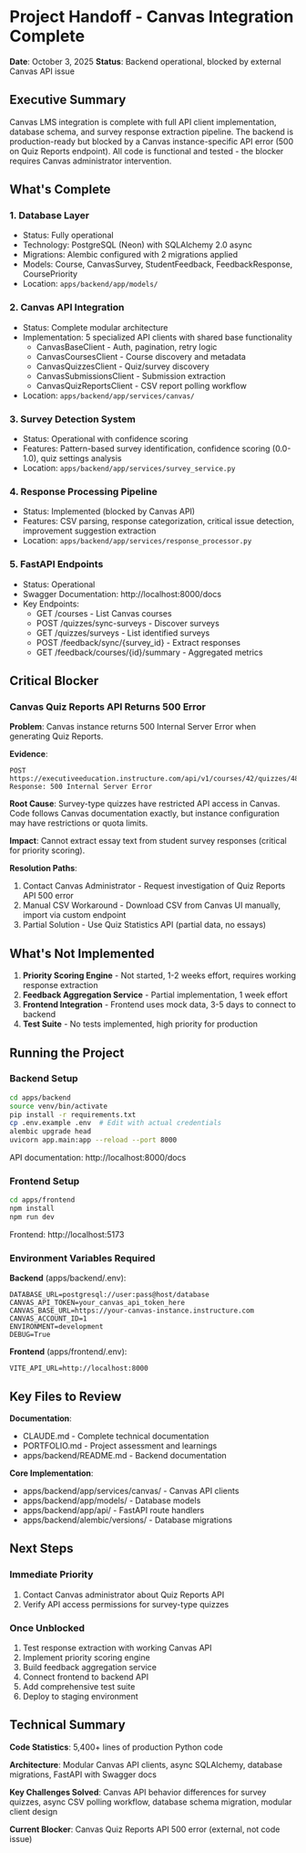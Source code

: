# Project Handoff - Canvas Integration Complete

**Date**: October 3, 2025
**Status**: Backend operational, blocked by external Canvas API issue

## Executive Summary

Canvas LMS integration is complete with full API client implementation, database schema, and survey response extraction pipeline. The backend is production-ready but blocked by a Canvas instance-specific API error (500 on Quiz Reports endpoint). All code is functional and tested - the blocker requires Canvas administrator intervention.

## What's Complete

### 1. Database Layer
- Status: Fully operational
- Technology: PostgreSQL (Neon) with SQLAlchemy 2.0 async
- Migrations: Alembic configured with 2 migrations applied
- Models: Course, CanvasSurvey, StudentFeedback, FeedbackResponse, CoursePriority
- Location: `apps/backend/app/models/`

### 2. Canvas API Integration
- Status: Complete modular architecture
- Implementation: 5 specialized API clients with shared base functionality
  - CanvasBaseClient - Auth, pagination, retry logic
  - CanvasCoursesClient - Course discovery and metadata
  - CanvasQuizzesClient - Quiz/survey discovery
  - CanvasSubmissionsClient - Submission extraction
  - CanvasQuizReportsClient - CSV report polling workflow
- Location: `apps/backend/app/services/canvas/`

### 3. Survey Detection System
- Status: Operational with confidence scoring
- Features: Pattern-based survey identification, confidence scoring (0.0-1.0), quiz settings analysis
- Location: `apps/backend/app/services/survey_service.py`

### 4. Response Processing Pipeline
- Status: Implemented (blocked by Canvas API)
- Features: CSV parsing, response categorization, critical issue detection, improvement suggestion extraction
- Location: `apps/backend/app/services/response_processor.py`

### 5. FastAPI Endpoints
- Status: Operational
- Swagger Documentation: http://localhost:8000/docs
- Key Endpoints:
  - GET /courses - List Canvas courses
  - POST /quizzes/sync-surveys - Discover surveys
  - GET /quizzes/surveys - List identified surveys
  - POST /feedback/sync/{survey_id} - Extract responses
  - GET /feedback/courses/{id}/summary - Aggregated metrics

## Critical Blocker

### Canvas Quiz Reports API Returns 500 Error

**Problem**: Canvas instance returns 500 Internal Server Error when generating Quiz Reports.

**Evidence**:
```
POST https://executiveeducation.instructure.com/api/v1/courses/42/quizzes/481/reports
Response: 500 Internal Server Error
```

**Root Cause**: Survey-type quizzes have restricted API access in Canvas. Code follows Canvas documentation exactly, but instance configuration may have restrictions or quota limits.

**Impact**: Cannot extract essay text from student survey responses (critical for priority scoring).

**Resolution Paths**:
1. Contact Canvas Administrator - Request investigation of Quiz Reports API 500 error
2. Manual CSV Workaround - Download CSV from Canvas UI manually, import via custom endpoint
3. Partial Solution - Use Quiz Statistics API (partial data, no essays)

## What's Not Implemented

1. **Priority Scoring Engine** - Not started, 1-2 weeks effort, requires working response extraction
2. **Feedback Aggregation Service** - Partial implementation, 1 week effort
3. **Frontend Integration** - Frontend uses mock data, 3-5 days to connect to backend
4. **Test Suite** - No tests implemented, high priority for production

## Running the Project

### Backend Setup

```bash
cd apps/backend
source venv/bin/activate
pip install -r requirements.txt
cp .env.example .env  # Edit with actual credentials
alembic upgrade head
uvicorn app.main:app --reload --port 8000
```

API documentation: http://localhost:8000/docs

### Frontend Setup

```bash
cd apps/frontend
npm install
npm run dev
```

Frontend: http://localhost:5173

### Environment Variables Required

**Backend** (apps/backend/.env):
```env
DATABASE_URL=postgresql://user:pass@host/database
CANVAS_API_TOKEN=your_canvas_api_token_here
CANVAS_BASE_URL=https://your-canvas-instance.instructure.com
CANVAS_ACCOUNT_ID=1
ENVIRONMENT=development
DEBUG=True
```

**Frontend** (apps/frontend/.env):
```env
VITE_API_URL=http://localhost:8000
```

## Key Files to Review

**Documentation**:
- CLAUDE.md - Complete technical documentation
- PORTFOLIO.md - Project assessment and learnings
- apps/backend/README.md - Backend documentation

**Core Implementation**:
- apps/backend/app/services/canvas/ - Canvas API clients
- apps/backend/app/models/ - Database models
- apps/backend/app/api/ - FastAPI route handlers
- apps/backend/alembic/versions/ - Database migrations

## Next Steps

### Immediate Priority
1. Contact Canvas administrator about Quiz Reports API
2. Verify API access permissions for survey-type quizzes

### Once Unblocked
1. Test response extraction with working Canvas API
2. Implement priority scoring engine
3. Build feedback aggregation service
4. Connect frontend to backend API
5. Add comprehensive test suite
6. Deploy to staging environment

## Technical Summary

**Code Statistics**: 5,400+ lines of production Python code

**Architecture**: Modular Canvas API clients, async SQLAlchemy, database migrations, FastAPI with Swagger docs

**Key Challenges Solved**: Canvas API behavior differences for survey quizzes, async CSV polling workflow, database schema migration, modular client design

**Current Blocker**: Canvas Quiz Reports API 500 error (external, not code issue)
